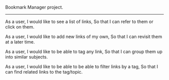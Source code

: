 
Bookmark Manager project.

-------------------------------------------------------------

As a user,
I would like to see a list of links,
So that I can refer to them or click on them.

As a user,
I would like to add new links of my own,
So that I can revisit them at a later time.

As a user,
I would like to be able to tag any link,
So that I can group them up into similar subjects.

As a user,
I would like to be able to be able to filter links by a tag,
So that I can find related links to the tag/topic.
